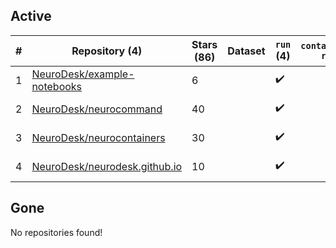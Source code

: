 ## Active
| # | Repository (4) | Stars (86) | Dataset | `run` (4) | `containers-run` | Last Modified |
| --- | --- | --- | --- | --- | --- | --- |
| 1 | [NeuroDesk/example-notebooks](https://github.com/NeuroDesk/example-notebooks) | 6 |  | :heavy_check_mark: |  | 2025-08-01 01:46:33+00:00 |
| 2 | [NeuroDesk/neurocommand](https://github.com/NeuroDesk/neurocommand) | 40 |  | :heavy_check_mark: |  | 2025-08-05 05:34:00+00:00 |
| 3 | [NeuroDesk/neurocontainers](https://github.com/NeuroDesk/neurocontainers) | 30 |  | :heavy_check_mark: |  | 2025-08-05 05:57:13+00:00 |
| 4 | [NeuroDesk/neurodesk.github.io](https://github.com/NeuroDesk/neurodesk.github.io) | 10 |  | :heavy_check_mark: |  | 2025-08-05 06:01:21+00:00 |

## Gone
No repositories found!
